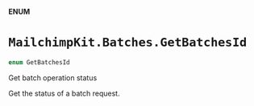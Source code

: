 **ENUM**

# `MailchimpKit.Batches.GetBatchesId`

```swift
enum GetBatchesId
```

Get batch operation status

Get the status of a batch request.
